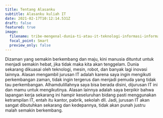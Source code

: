 ```yaml
---
title: Tentang Alasanku
subtitle: Alasanku kuliah IT
date: 2021-02-17T10:12:14.531Z
draft: false
featured: true
image:
  filename: tribe-mengenal-dunia-ti-atau-it-teknologi-informasi-information-technology-yogasugama-00.jpg
  focal_point: Smart
  preview_only: false
---
```

Dizaman yang semakin berkembang dan maju, kini manusia dituntut untuk menjadi semakin hebat, jika tidak maka kita akan tenggelam. Dunia sekarang dikuasai oleh teknologi, mesin, robot, dan banyak lagi inovasi lainnya. Alasan mengambil jurusan IT adalah karena saya ingin mengikuti perkembangan zaman, tidak ingin tergerus dan menjadi pemuda yang tidak tau perkembangan. Alhamdulillahnya saya bisa berada disini, dijurusan IT ini dan mamu untuk mengikutinya. Alasan lainnya adalah saya berpikir bahwa lapangan kerja sekarang ini hampir keseluruhan bidang pasti menggunakan ketrampilan IT, entah itu kantor, pabrik, sekolah dll. Jadi, jurusan IT akan sangat dibutuhkan sekarang dan kedepannya, tidak akan punah justru malah semakin berkembang.